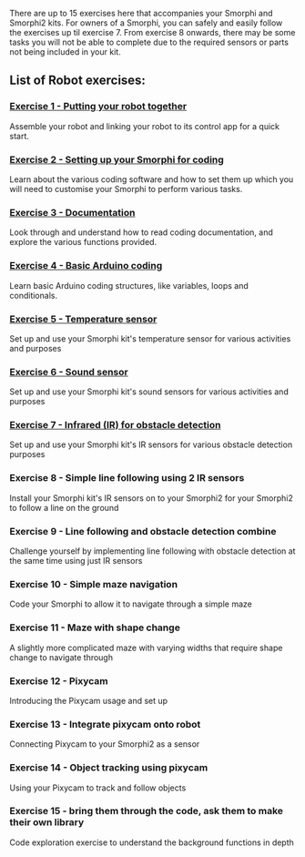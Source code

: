 There are up to 15 exercises here that accompanies your Smorphi and Smorphi2 kits.
For owners of a Smorphi, you can safely and easily follow the exercises up til exercise 7. From exercise 8 onwards, there may be some tasks you will not be able to complete due to the required sensors or parts not being included in your kit. 

## List of Robot exercises:
### [Exercise 1 - Putting your robot together](https://github.com/WefaaRobotics/Smorphi/wiki/Exercise-1)
Assemble your robot and linking your robot to its control app for a quick start.

### [Exercise 2 - Setting up your Smorphi for coding](https://github.com/WefaaRobotics/Smorphi/wiki/Exercise-2)
Learn about the various coding software and how to set them up which you will need to customise your Smorphi to perform various tasks. 

### [Exercise 3 - Documentation](https://github.com/WefaaRobotics/Smorphi/wiki/Exercise-3)
Look through and understand how to read coding documentation, and explore the various functions provided.

### [Exercise 4 - Basic Arduino coding](https://github.com/WefaaRobotics/Smorphi/wiki/Exercise-4)
Learn basic Arduino coding structures, like variables, loops and conditionals.

### [Exercise 5 - Temperature sensor](https://github.com/WefaaRobotics/Smorphi/wiki/Exercise-5) 
Set up and use your Smorphi kit's temperature sensor for various activities and purposes

### [Exercise 6 - Sound sensor](https://github.com/WefaaRobotics/Smorphi/wiki/Exercise-6)
Set up and use your Smorphi kit's sound sensors for various activities and purposes

### [Exercise 7 - Infrared (IR) for obstacle detection](https://github.com/WefaaRobotics/Smorphi/wiki/Exercise-7)
Set up and use your Smorphi kit's IR sensors for various obstacle detection purposes

### Exercise 8 - Simple line following using 2 IR sensors
Install your Smorphi kit's IR sensors on to your Smorphi2 for your Smorphi2 to follow a line on the ground

### Exercise 9 - Line following and obstacle detection combine
Challenge yourself by implementing line following with obstacle detection at the same time using just IR sensors

### Exercise 10 - Simple maze navigation
Code your Smorphi to allow it to navigate through a simple maze

### Exercise 11 - Maze with shape change
A slightly more complicated maze with varying widths that require shape change to navigate through

### Exercise 12 - Pixycam
Introducing the Pixycam usage and set up

### Exercise 13 - Integrate pixycam onto robot
Connecting Pixycam to your Smorphi2 as a sensor

### Exercise 14 - Object tracking using pixycam 
Using your Pixycam to track and follow objects

### Exercise 15 - bring them through the code, ask them to make their own library
Code exploration exercise to understand the background functions in depth
